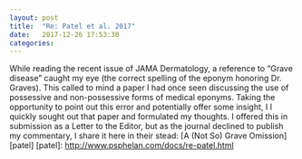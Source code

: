 ```yaml
---
layout: post
title:  "Re: Patel et al. 2017"
date:   2017-12-26 17:53:30
categories: 
---
```


While reading the recent issue of JAMA Dermatology, a reference to “Grave disease” caught my eye (the correct spelling of the eponym honoring Dr. Graves). This called to mind a paper I had once seen discussing the use of possessive and non-possessive forms of medical eponyms. Taking the opportunity to point out this error and potentially offer some insight, I I quickly sought out that paper and formulated my thoughts. I offered this in submission as a Letter to the Editor, but as the journal declined to publish my commentary, I share it here in their stead: [A (Not So) Grave Omission][patel]
[patel]:  http://www.psphelan.com/docs/re-patel.html
